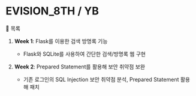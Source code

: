 # EVISION_8TH / YB
📁 목록
1. **Week 1**: Flask를 이용한 검색 방명록 기능
   - Flask와 SQLite를 사용하여 간단한 검색/방명록 웹 구현
  
2. **Week 2**: Prepared Statement를 활용해 보안 취약점 보완
   - 기존 로그인의 SQL Injection 보안 취약점 분석, Prepared Statement 활용해 패치
